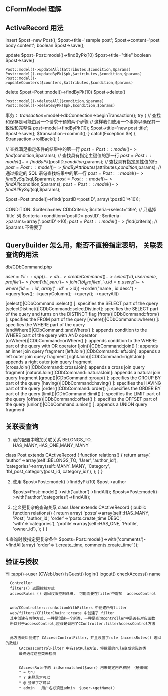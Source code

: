 ## CFormModel 理解
## ActiveRecord 用法

insert
      $post=new Post();
      $post->title='sample post';
      $post->content='post body content';
      boolean $post->save();

update
    $post=Post::model()->findByPk(10)
    $post->title="title"
    boolean $post->save()

    Post::model()->updateAll($attributes,$condition,$params)
    Post::model()->updateByPk($pk,$attributes,$condition,$params)
    Post::model()->updateCounters($counters,$attributes,$condition,$params)

delete
    $post=Post::model()->findByPk(10)
    $post->delete()

    Post::model()->deleteAll($condition,$params)
    Post::model()->deleteByPk($pk,$condition,$params)

事务：
  $transaction=$model->dbConnection->beginTransaction();
  try
  {
    // 查找和保存是可能由另一个请求干预的两个步骤
    // 这样我们使用一个事务以确保其一致性和完整性
    $post=$model->findByPk(10);
    $post->title='new post title';
    $post->save();
    $transaction->commit();
  }
  catch(Exception $e)
  {
    $transaction->rollBack();
  }


// 查找满足指定条件的结果中的第一行
$post=Post::model()->find($condition,$params);
// 查找具有指定主键值的那一行
$post=Post::model()->findByPk($postID,$condition,$params);
// 查找具有指定属性值的行
$post=Post::model()->findByAttributes($attributes,$condition,$params);
// 通过指定的 SQL 语句查找结果中的第一行
$post=Post::model()->findBySql($sql,$params);
$post=Post::model()->findAll($condition,$params);
$post=Post::model()->findAllBySql($sql,$params);


$post=Post::model()->find('postID=:postID', array(':postID'=>10));


CONDITION:
  $criteria=new CDbCriteria;
  $criteria->select='title';  // 只选择 'title' 列
  $criteria->condition='postID=:postID';
  $criteria->params=array(':postID'=>10);
  $post=Post::model()->find($criteria); // $params 不需要了
  


## QueryBuilder 怎么用，能否不直接指定表明， 关联表查询的用法
  db/CDbCommand.php

$user = Yii::app()->db->createCommand()
  ->select('id, username, profile')
  ->from('tbl_user u')
  ->join('tbl_profile p', 'u.id=p.user_id')
  ->where('id=:id', array(':id'=>$id))
  ->order("name , id desc")
  ->queryRow();
  ->queryColumn();
  ->query();
  ->queryAll()


  [select()|CDbCommand::select() ]: specifies the SELECT part of the query
  [selectDistinct()|CDbCommand::selectDistinct]: specifies the SELECT part of the query and turns on the DISTINCT flag
  [from()|CDbCommand::from() ]: specifies the FROM part of the query
  [where()|CDbCommand::where() ]: specifies the WHERE part of the query
  [andWhere()|CDbCommand::andWhere() ]: appends condition to the WHERE part of the query with AND operator
  [orWhere()|CDbCommand::orWhere() ]: appends condition to the WHERE part of the query with OR operator
  [join()|CDbCommand::join() ]: appends an inner join query fragment
  [leftJoin()|CDbCommand::leftJoin]: appends a left outer join query fragment
  [rightJoin()|CDbCommand::rightJoin]: appends a right outer join query fragment
  [crossJoin()|CDbCommand::crossJoin]: appends a cross join query fragment
  [naturalJoin()|CDbCommand::naturalJoin]: appends a natural join query fragment
  [group()|CDbCommand::group() ]: specifies the GROUP BY part of the query
  [having()|CDbCommand::having() ]: specifies the HAVING part of the query
  [order()|CDbCommand::order() ]: specifies the ORDER BY part of the query
  [limit()|CDbCommand::limit() ]: specifies the LIMIT part of the query
  [offset()|CDbCommand::offset() ]: specifies the OFFSET part of the query
  [union()|CDbCommand::union() ]: appends a UNION query fragment




## 关联表查询
  1. 表的配置中增加关联关系
  BELONGS_TO, HAS_MANY,HAS_ONE,MANY_MANY

  class Post extends CActiveRecord
  {
    function relations()
    {
      return array(
          'author'=>array(self::BELONGS_TO, 'User', 'author_id'),
          'categories'=>array(self::MANY_MANY, 'Category',
            'tbl_post_category(post_id, category_id)'),
          );
    }
  }


  2. 使用
      $post=Post::model()->findByPk(10)
      $post->author


      $posts=Post::model()->with('author')->findAll();
      $posts=Post::model()->with('author','categories')->findAll();

  3. 定义更复杂的查询关系
  class User extends CActiveRecord
  {
      public function relations()
          {
                return array(
                          'posts'=>array(self::HAS_MANY, 'Post', 'author_id',
                                          'order'=>'posts.create_time DESC',
                                                        'with'=>'categories'),
                                'profile'=>array(self::HAS_ONE, 'Profile', 'owner_id'),
                                    );
                  }
  }


  4.查询时候指定更复杂条件
    $posts=Post::model()->with('comments')->findAll(array(
            'order'=>'t.create_time, comments.create_time'
          ));





## 验证与授权
  Yii::app()->user  (CWebUser)
      isGuest()
      login()
      logout()
      checkAccess()
      name



      Controller
      filters() 返回控制方式
      accessRules () 返回权限控制详细， 可能需要在filter中增加  accessControl


      web/CController::runActionWithFilters 中创建所有filter
      web/filters/CFilterChain::create 中创建了 filter
      其中创建有两种方式，一种是创建一个新类，一种是查询controller中是否有对应函数
      所以对于accessControl,应该是调用了CController:filterAccessControl方法


      此方法最后创建了 CAccessControlFilter，并且设置了rule (accessRules() 返回的数组） 
          CAccessControlFilter 中有setRule方法，将数组的rule变成实际的类
          最终通过这些类来检测


          CAccessRule中的 isUsermatched($user) 用来确定用户权限 （硬编码）
          * = tru
          * ? 未登录才可以
          * @ 登录了才可以
          * admin   用户名必须是admin  $user->getName()
